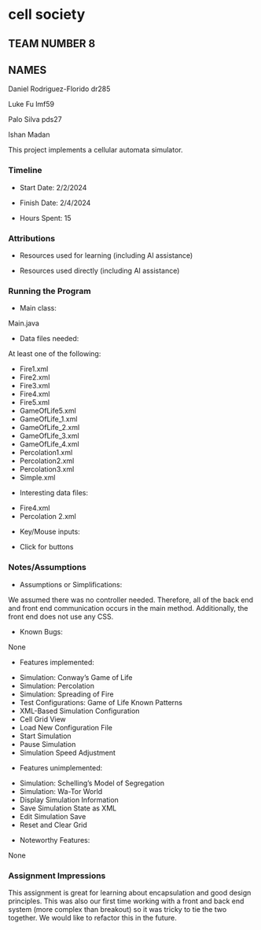 # cell society
## TEAM NUMBER 8
## NAMES
Daniel Rodriguez-Florido dr285

Luke Fu lmf59

Palo Silva pds27

Ishan Madan

This project implements a cellular automata simulator.

### Timeline

 * Start Date: 2/2/2024

 * Finish Date: 2/4/2024

 * Hours Spent: 15



### Attributions

 * Resources used for learning (including AI assistance)
 
 * Resources used directly (including AI assistance)


### Running the Program

 * Main class:

Main.java

 * Data files needed: 

At least one of the following:
- Fire1.xml
- Fire2.xml
- Fire3.xml
- Fire4.xml
- Fire5.xml
- GameOfLife5.xml
- GameOfLife_1.xml
- GameOfLife_2.xml
- GameOfLife_3.xml
- GameOfLife_4.xml
- Percolation1.xml
- Percolation2.xml
- Percolation3.xml
- Simple.xml

 * Interesting data files:

- Fire4.xml
- Percolation 2.xml

 * Key/Mouse inputs:

- Click for buttons

### Notes/Assumptions

 * Assumptions or Simplifications:

We assumed there was no controller needed. Therefore, all of the back end and front end communication
occurs in the main method. Additionally, the front end does not use any CSS.

 * Known Bugs:

None

 * Features implemented:

- Simulation: Conway’s Game of Life
- Simulation: Percolation
- Simulation: Spreading of Fire
- Test Configurations: Game of Life Known Patterns
- XML-Based Simulation Configuration
- Cell Grid View
- Load New Configuration File
- Start Simulation
- Pause Simulation
- Simulation Speed Adjustment


 * Features unimplemented:

- Simulation: Schelling’s Model of Segregation
- Simulation: Wa-Tor World
- Display Simulation Information
- Save Simulation State as XML
- Edit Simulation Save
- Reset and Clear Grid

 * Noteworthy Features:

None

### Assignment Impressions

This assignment is great for learning about encapsulation and good design principles. This was also
our first time working with a front and back end system (more complex than breakout) so it was tricky to 
tie the two together. We would like to refactor this in the future.
